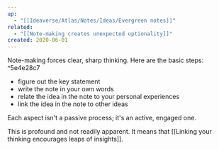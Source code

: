 ```yaml
---
up:
  - "[[Ideaverse/Atlas/Notes/Ideas/Evergreen notes]]"
related:
  - "[[Note-making creates unexpected optionality]]"
created: 2020-06-01
---
```


Note-making forces clear, sharp thinking. Here are the basic steps: ^5e4e28c7

- figure out the key statement
- write the note in your own words
- relate the idea in the note to your personal experiences
- link the idea in the note to other ideas

Each aspect isn't a passive process; it's an active, engaged one.

This is profound and not readily apparent. It means that [[Linking your thinking encourages leaps of insights]].